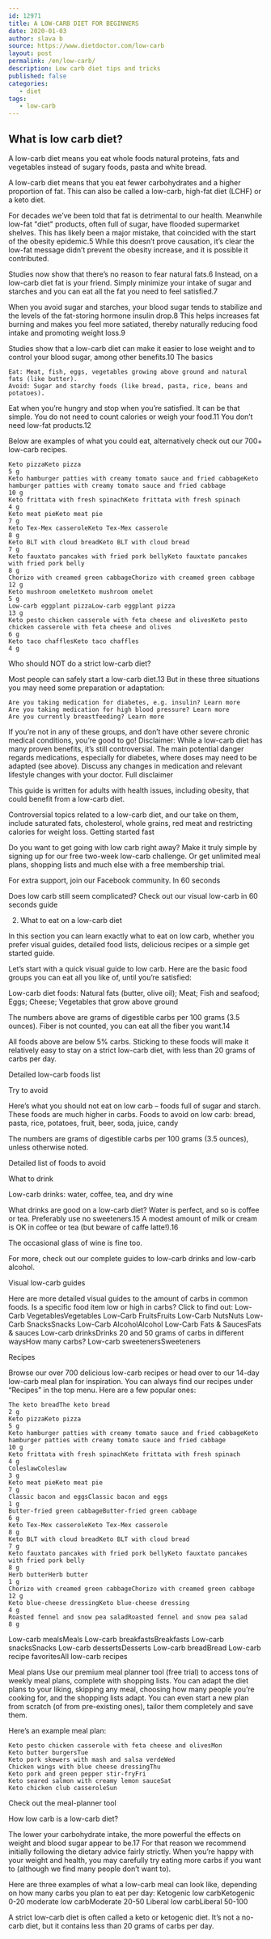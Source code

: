 ```yaml
---
id: 12971
title: A LOW-CARB DIET FOR BEGINNERS
date: 2020-01-03
author: slava b
source: https://www.dietdoctor.com/low-carb
layout: post
permalink: /en/low-carb/
description: Low carb diet tips and tricks
published: false
categories:
   - diet
tags:
   - low-carb
---
```

## What is low carb diet?

A low-carb diet means you eat whole foods natural proteins, fats and vegetables instead of sugary foods, pasta and white bread.

A low-carb diet means that you eat fewer carbohydrates and a higher proportion of fat. This can also be called a low-carb, high-fat diet (LCHF) or a keto diet.

For decades we’ve been told that fat is detrimental to our health. Meanwhile low-fat "diet" products, often full of sugar, have flooded supermarket shelves. This has likely been a major mistake, that coincided with the start of the obesity epidemic.5
While this doesn’t prove causation, it’s clear the low-fat message didn’t prevent the obesity increase, and it is possible it contributed.

Studies now show that there’s no reason to fear natural fats.6
Instead, on a low-carb diet fat is your friend. Simply minimize your intake of sugar and starches and you can eat all the fat you need to feel satisfied.7

When you avoid sugar and starches, your blood sugar tends to stabilize and the levels of the fat-storing hormone insulin drop.8
This helps increases fat burning and makes you feel more satiated, thereby naturally reducing food intake and promoting weight loss.9

Studies show that a low-carb diet can make it easier to lose weight and to control your blood sugar, among other benefits.10
The basics

    Eat: Meat, fish, eggs, vegetables growing above ground and natural fats (like butter).
    Avoid: Sugar and starchy foods (like bread, pasta, rice, beans and potatoes).

Eat when you’re hungry and stop when you’re satisfied. It can be that simple. You do not need to count calories or weigh your food.11
 You don’t need low-fat products.12

Below are examples of what you could eat, alternatively check out our 700+ low-carb recipes.

    Keto pizzaKeto pizza
    5 g
    Keto hamburger patties with creamy tomato sauce and fried cabbageKeto hamburger patties with creamy tomato sauce and fried cabbage
    10 g
    Keto frittata with fresh spinachKeto frittata with fresh spinach
    4 g
    Keto meat pieKeto meat pie
    7 g
    Keto Tex-Mex casseroleKeto Tex-Mex casserole
    8 g
    Keto BLT with cloud breadKeto BLT with cloud bread
    7 g
    Keto fauxtato pancakes with fried pork bellyKeto fauxtato pancakes with fried pork belly
    8 g
    Chorizo with creamed green cabbageChorizo with creamed green cabbage
    12 g
    Keto mushroom omeletKeto mushroom omelet
    5 g
    Low-carb eggplant pizzaLow-carb eggplant pizza
    13 g
    Keto pesto chicken casserole with feta cheese and olivesKeto pesto chicken casserole with feta cheese and olives
    6 g
    Keto taco chafflesKeto taco chaffles
    4 g

Who should NOT do a strict low-carb diet?

Most people can safely start a low-carb diet.13
But in these three situations you may need some preparation or adaptation:

    Are you taking medication for diabetes, e.g. insulin? Learn more
    Are you taking medication for high blood pressure? Learn more
    Are you currently breastfeeding? Learn more

If you’re not in any of these groups, and don’t have other severe chronic medical conditions, you’re good to go!
Disclaimer: While a low-carb diet has many proven benefits, it’s still controversial. The main potential danger regards medications, especially for diabetes, where doses may need to be adapted (see above). Discuss any changes in medication and relevant lifestyle changes with your doctor. Full disclaimer

This guide is written for adults with health issues, including obesity, that could benefit from a low-carb diet.

Controversial topics related to a low-carb diet, and our take on them, include saturated fats, cholesterol, whole grains, red meat and restricting calories for weight loss.
Getting started fast

Do you want to get going with low carb right away? Make it truly simple by signing up for our free two-week low-carb challenge. Or get unlimited meal plans, shopping lists and much else with a free membership trial.

For extra support, join our Facebook community.
In 60 seconds

Does low carb still seem complicated? Check out our visual low-carb in 60 seconds guide

2. What to eat on a low-carb diet

In this section you can learn exactly what to eat on low carb, whether you prefer visual guides, detailed food lists, delicious recipes or a simple get started guide.

Let’s start with a quick visual guide to low carb. Here are the basic food groups you can eat all you like of, until you’re satisfied:

Low-carb diet foods: Natural fats (butter, olive oil); Meat; Fish and seafood; Eggs; Cheese; Vegetables that grow above ground
 
The numbers above are grams of digestible carbs per 100 grams (3.5 ounces). Fiber is not counted, you can eat all the fiber you want.14

All foods above are below 5% carbs. Sticking to these foods will make it relatively easy to stay on a strict low-carb diet, with less than 20 grams of carbs per day.

Detailed low-carb foods list

 
Try to avoid

Here’s what you should not eat on low carb – foods full of sugar and starch. These foods are much higher in carbs.
Foods to avoid on low carb: bread, pasta, rice, potatoes, fruit, beer, soda, juice, candy

 
The numbers are grams of digestible carbs per 100 grams (3.5 ounces), unless otherwise noted.

Detailed list of foods to avoid

 
What to drink

Low-carb drinks: water, coffee, tea, and dry wine

What drinks are good on a low-carb diet? Water is perfect, and so is coffee or tea. Preferably use no sweeteners.15
A modest amount of milk or cream is OK in coffee or tea (but beware of caffe latte!).16

The occasional glass of wine is fine too.

For more, check out our complete guides to low-carb drinks and low-carb alcohol.


 
Visual low-carb guides

Here are more detailed visual guides to the amount of carbs in common foods. Is a specific food item low or high in carbs? Click to find out:
Low-Carb VegetablesVegetables
Low-Carb FruitsFruits
Low-Carb NutsNuts
Low-Carb SnacksSnacks
Low-Carb AlcoholAlcohol
Low-Carb Fats & SaucesFats & sauces
Low-carb drinksDrinks
20 and 50 grams of carbs in different waysHow many carbs?
Low-carb sweetenersSweeteners

 
Recipes

Browse our over 700 delicious low-carb recipes or head over to our 14-day low-carb meal plan for inspiration. You can always find our recipes under “Recipes” in the top menu. Here are a few popular ones:

    The keto breadThe keto bread
    2 g
    Keto pizzaKeto pizza
    5 g
    Keto hamburger patties with creamy tomato sauce and fried cabbageKeto hamburger patties with creamy tomato sauce and fried cabbage
    10 g
    Keto frittata with fresh spinachKeto frittata with fresh spinach
    4 g
    ColeslawColeslaw
    3 g
    Keto meat pieKeto meat pie
    7 g
    Classic bacon and eggsClassic bacon and eggs
    1 g
    Butter-fried green cabbageButter-fried green cabbage
    6 g
    Keto Tex-Mex casseroleKeto Tex-Mex casserole
    8 g
    Keto BLT with cloud breadKeto BLT with cloud bread
    7 g
    Keto fauxtato pancakes with fried pork bellyKeto fauxtato pancakes with fried pork belly
    8 g
    Herb butterHerb butter
    1 g
    Chorizo with creamed green cabbageChorizo with creamed green cabbage
    12 g
    Keto blue-cheese dressingKeto blue-cheese dressing
    4 g
    Roasted fennel and snow pea saladRoasted fennel and snow pea salad
    8 g

Low-carb mealsMeals
Low-carb breakfastsBreakfasts
Low-carb snacksSnacks
Low-carb dessertsDesserts
Low-carb breadBread
Low-carb recipe favoritesAll low-carb recipes
 
 

 

Meal plans
Use our premium meal planner tool (free trial) to access tons of weekly meal plans, complete with shopping lists. You can adapt the diet plans to your liking, skipping any meal, choosing how many people you’re cooking for, and the shopping lists adapt. You can even start a new plan from scratch (of from pre-existing ones), tailor them completely and save them.

Here’s an example meal plan:

    Keto pesto chicken casserole with feta cheese and olivesMon
    Keto butter burgersTue
    Keto pork skewers with mash and salsa verdeWed
    Chicken wings with blue cheese dressingThu
    Keto pork and green pepper stir-fryFri
    Keto seared salmon with creamy lemon sauceSat
    Keto chicken club casseroleSun

 
Check out the meal-planner tool

 
How low carb is a low-carb diet?

The lower your carbohydrate intake, the more powerful the effects on weight and blood sugar appear to be.17
For that reason we recommend initially following the dietary advice fairly strictly. When you’re happy with your weight and health, you may carefully try eating more carbs if you want to (although we find many people don’t want to).

Here are three examples of what a low-carb meal can look like, depending on how many carbs you plan to eat per day:
Ketogenic low carbKetogenic 0-20
moderate low carbModerate 20-50
Liberal low carbLiberal 50-100

 
 
A strict low-carb diet is often called a keto or ketogenic diet. It’s not a no-carb diet, but it contains less than 20 grams of carbs per day.